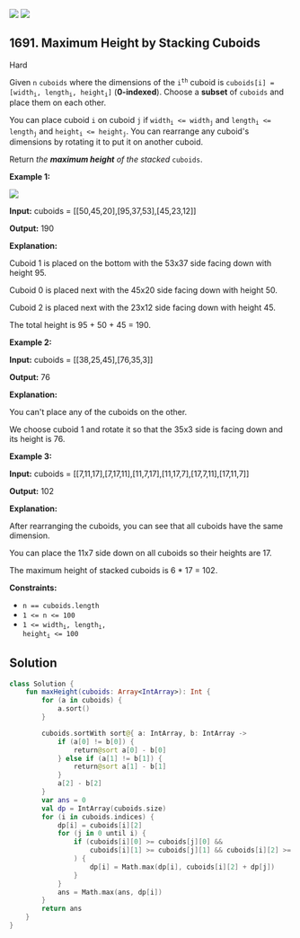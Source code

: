 [![](https://img.shields.io/github/stars/javadev/LeetCode-in-Kotlin?label=Stars&style=flat-square)](https://github.com/javadev/LeetCode-in-Kotlin)
[![](https://img.shields.io/github/forks/javadev/LeetCode-in-Kotlin?label=Fork%20me%20on%20GitHub%20&style=flat-square)](https://github.com/javadev/LeetCode-in-Kotlin/fork)

## 1691\. Maximum Height by Stacking Cuboids

Hard

Given `n` `cuboids` where the dimensions of the <code>i<sup>th</sup></code> cuboid is <code>cuboids[i] = [width<sub>i</sub>, length<sub>i</sub>, height<sub>i</sub>]</code> (**0-indexed**). Choose a **subset** of `cuboids` and place them on each other.

You can place cuboid `i` on cuboid `j` if <code>width<sub>i</sub> <= width<sub>j</sub></code> and <code>length<sub>i</sub> <= length<sub>j</sub></code> and <code>height<sub>i</sub> <= height<sub>j</sub></code>. You can rearrange any cuboid's dimensions by rotating it to put it on another cuboid.

Return _the **maximum height** of the stacked_ `cuboids`.

**Example 1:**

**![](https://assets.leetcode.com/uploads/2019/10/21/image.jpg)**

**Input:** cuboids = \[\[50,45,20],[95,37,53],[45,23,12]]

**Output:** 190

**Explanation:**

Cuboid 1 is placed on the bottom with the 53x37 side facing down with height 95.

Cuboid 0 is placed next with the 45x20 side facing down with height 50.

Cuboid 2 is placed next with the 23x12 side facing down with height 45.

The total height is 95 + 50 + 45 = 190.

**Example 2:**

**Input:** cuboids = \[\[38,25,45],[76,35,3]]

**Output:** 76

**Explanation:**

You can't place any of the cuboids on the other.

We choose cuboid 1 and rotate it so that the 35x3 side is facing down and its height is 76.

**Example 3:**

**Input:** cuboids = \[\[7,11,17],[7,17,11],[11,7,17],[11,17,7],[17,7,11],[17,11,7]]

**Output:** 102

**Explanation:**

After rearranging the cuboids, you can see that all cuboids have the same dimension.

You can place the 11x7 side down on all cuboids so their heights are 17.

The maximum height of stacked cuboids is 6 \* 17 = 102.

**Constraints:**

*   `n == cuboids.length`
*   `1 <= n <= 100`
*   <code>1 <= width<sub>i</sub>, length<sub>i</sub>, height<sub>i</sub> <= 100</code>

## Solution

```kotlin
class Solution {
    fun maxHeight(cuboids: Array<IntArray>): Int {
        for (a in cuboids) {
            a.sort()
        }

        cuboids.sortWith sort@{ a: IntArray, b: IntArray ->
            if (a[0] != b[0]) {
                return@sort a[0] - b[0]
            } else if (a[1] != b[1]) {
                return@sort a[1] - b[1]
            }
            a[2] - b[2]
        }
        var ans = 0
        val dp = IntArray(cuboids.size)
        for (i in cuboids.indices) {
            dp[i] = cuboids[i][2]
            for (j in 0 until i) {
                if (cuboids[i][0] >= cuboids[j][0] &&
                    cuboids[i][1] >= cuboids[j][1] && cuboids[i][2] >= cuboids[j][2]
                ) {
                    dp[i] = Math.max(dp[i], cuboids[i][2] + dp[j])
                }
            }
            ans = Math.max(ans, dp[i])
        }
        return ans
    }
}
```